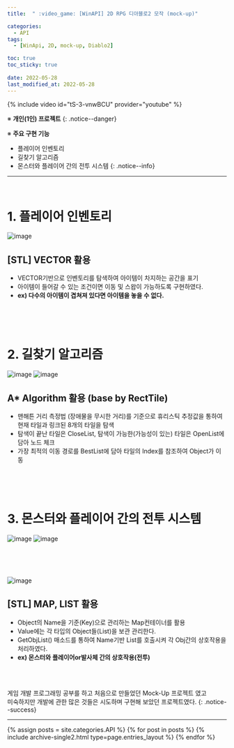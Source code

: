```yaml
---
title:  " :video_game: [WinAPI] 2D RPG 디아블로2 모작 (mock-up)"

categories:
  - API
tags:
  - [WinApi, 2D, mock-up, Diablo2]

toc: true
toc_sticky: true
 
date: 2022-05-28
last_modified_at: 2022-05-28
---
```


{% include video id="tS-3-vnwBCU" provider="youtube" %}

※ **개인(1인) 프로젝트**
{: .notice--danger}

※ **주요 구현 기능**
- 플레이어 인벤토리
- 길찾기 알고리즘
- 몬스터와 플레이어 간의 전투 시스템
{: .notice--info}

---
<br>

# 1. 플레이어 인벤토리

![image](https://user-images.githubusercontent.com/101621868/170813633-e860be64-ff72-49ca-9043-8e4254f909f9.png)

## [STL] VECTOR 활용
* VECTOR기반으로 인벤토리를 탐색하여 아이템이 차지하는 공간을 표기
* 아이템이 들어갈 수 있는 조건이면 이동 및 스왑이 가능하도록 구현하였다.
* **ex) 다수의 아이템이 겹쳐져 있다면 아이템을 놓을 수 없다.**

<br><br><br>

# 2. 길찾기 알고리즘

![image](https://user-images.githubusercontent.com/101621868/170815689-45fa966f-5330-4577-946e-844e80e68e56.png)
![image](https://user-images.githubusercontent.com/101621868/170815724-04297449-deff-4e95-abd1-468c186fa98a.jpg)


## A* Algorithm 활용 (base by RectTile)
* 맨해튼 거리 측정법 (장애물을 무시한 거리)를 기준으로 휴리스틱 추정값을 통하여 현재 타일과 링크된 8개의 타일을 탐색
* 탐색이 끝난 타일은 CloseList, 탐색이 가능한(가능성이 있는) 타일은 OpenList에 담아 노드 체크
* 가장 최적의 이동 경로를 BestList에 담아 타일의 Index를 참조하여 Object가 이동

<br><br><br>

# 3. 몬스터와 플레이어 간의 전투 시스템

![image](https://user-images.githubusercontent.com/101621868/170816944-5c447f89-db87-4cfb-aa32-53d3d1ef699b.png)
![image](https://user-images.githubusercontent.com/101621868/170816929-b1d1a43b-625a-4278-bd1a-4e9b2b4d2fe2.png)

<br><br><br>

![image](https://user-images.githubusercontent.com/101621868/170816781-fa43697e-4d9d-4fa5-9d4c-e9450fd52b87.png)

## [STL] MAP, LIST 활용
* Object의 Name을 기준(Key)으로 관리하는 Map컨테이너를 활용
* Value에는 각 타입의 Object들(List)을 보관 관리한다.
* GetObjList() 매소드를 통하여 Name기반 List를 호출시켜 각 Obj간의 상호작용을 처리하였다.
* **ex) 몬스터와 플레이어or발사체 간의 상호작용(전투)**

<br><br>

게임 개발 프로그래밍 공부를 하고 처음으로 만들었던 Mock-Up 프로젝트 였고 <br>
미숙하지만 개발에 관한 많은 것들은 시도하며 구현해 보았던 프로젝트였다.
{: .notice--success}


---


{% assign posts = site.categories.API %}
{% for post in posts %} {% include archive-single2.html type=page.entries_layout %} {% endfor %}